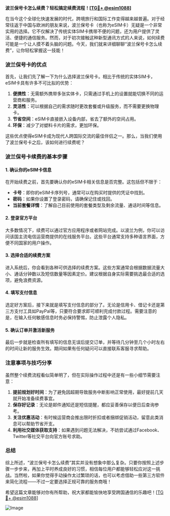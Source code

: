 **波兰保号卡怎么续费？轻松搞定续费流程！[[TG💪+ @esim1088](https://t.me/s/esim1088)]**

在当今这个全球化快速发展的时代，跨境旅行和国际工作变得越来越普遍。对于经常往返于中国与欧洲的朋友来说，波兰保号卡（也称为eSIM卡）无疑是一个非常实用的选择。它不仅解决了传统实体SIM卡携带不便的问题，还为用户提供了灵活、便捷的通信服务。然而，对于初次接触这种新型通讯方式的人来说，如何续费可能是一个让人摸不着头脑的问题。今天，我们就来详细聊聊“波兰保号卡怎么续费”，让你轻松掌握这一技能！

### 波兰保号卡的优点

首先，让我们先了解一下为什么选择波兰保号卡。相比于传统的实体SIM卡，eSIM卡具有许多不可比拟的优势：

1. **便携性**：无需额外携带多张实体卡，只需通过手机上的设置就能切换不同的运营商和服务。
2. **灵活性**：可以根据自己的需求随时更改套餐或升级服务，而不需要更换物理卡。
3. **节省空间**：eSIM卡直接嵌入设备内部，省去了额外的空间占用。
4. **环保**：减少了对塑料卡片的需求，更加环保。

这些优点使得eSIM卡成为现代人跨国际交流的最佳伴侣之一。那么，当我们使用了波兰保号卡之后，该如何进行续费呢？

### 波兰保号卡续费的基本步骤

#### 1. 确认你的eSIM卡信息
在开始续费之前，首先要确认你的eSIM卡相关信息是否完整。这包括但不限于：
- **卡号**：即你的eSIM卡序列号，通常可以在购买时提供的凭证中找到。
- **密码**：如果你设置了登录密码，请确保记住或找回。
- **当前套餐详情**：了解自己目前使用的套餐类型及剩余流量、通话时间等信息。

#### 2. 登录官方平台
大多数情况下，续费可以通过官方应用程序或者网站完成。以波兰为例，你可以访问该国主流电信运营商提供的在线服务平台。这些平台通常支持多种语言界面，方便不同国家的用户操作。

#### 3. 选择合适的续费方案
进入系统后，你会看到各种可供选择的续费方案。这些方案通常会根据数据流量大小、通话分钟数以及短信数量等因素定价。建议根据自身实际需要挑选最合适的选项，避免浪费资源。

#### 4. 填写支付信息
选定好方案后，接下来就是填写支付信息的部分了。无论是信用卡、借记卡还是第三方支付工具如PayPal等，只要符合要求即可顺利完成付款过程。需要注意的是，在输入任何敏感信息时务必保持警惕，防止泄露个人隐私。

#### 5. 确认订单并激活新服务
最后一步就是检查所有填写的信息无误后提交订单，并等待几分钟至几个小时左右的时间让新的服务生效。期间如果有任何疑问可以直接联系客服寻求帮助。

### 注意事项与技巧分享

虽然整个续费流程看似简单明了，但在实际操作过程中还是有一些小细节需要注意：

1. **提前规划好时间**：为了避免因超期导致服务中断影响正常使用，最好提前几天就开始准备续费事宜。
2. **保存好记录**：无论是邮件通知还是短信提醒，都应妥善保存以便日后查询参考。
3. **关注优惠活动**：有时候运营商会推出限时折扣或者捆绑促销活动，留意此类消息可以帮助节省开支。
4. **利用社交媒体获取支持**：如果遇到问题无法解决，不妨尝试通过Facebook、Twitter等社交平台向官方账号求助。

### 总结

综上所述，“波兰保号卡怎么续费”其实并没有想象中那么复杂。只要你按照上述步骤一步步来，再加上平时养成良好的习惯，相信每位用户都能够轻松应对这一挑战。当然啦，如果你觉得手动操作太过繁琐的话，也可以考虑借助一些第三方软件来简化流程——不过一定要选择正规可靠的服务商哦！

希望这篇文章能够对你有所帮助，祝大家都能愉快地享受跨国通信的乐趣吧！[[TG💪+ @esim1088](https://t.me/s/esim1088)] 

![Image](https://i.postimg.cc/4NQfJmqS/Snipaste-2025-05-13-00-14-12.png)